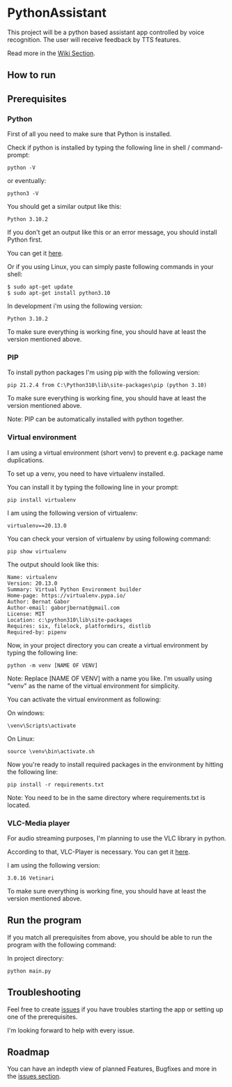 # PythonAssistant
This project will be a python based assistant app controlled by voice recognition.
The user will receive feedback by TTS features.

Read more in the [Wiki Section](https://github.com/KevFischer/PythonAssistant/wiki).

## How to run

## Prerequisites

### Python

First of all you need to make sure that Python is installed.

Check if python is installed by typing the following line in shell / command-prompt:

    python -V
    
or eventually:

    python3 -V
    
You should get a similar output like this:

    Python 3.10.2
    
If you don't get an output like this or an error message, you should install Python first.

You can get it [here](https://www.python.org/downloads/).

Or if you using Linux, you can simply paste following commands in your shell:

    $ sudo apt-get update
    $ sudo apt-get install python3.10

In development i'm using the following version:

    Python 3.10.2
  
To make sure everything is working fine, you should have at least the version mentioned above.

### PIP

To install python packages I'm using pip with the following version:

    pip 21.2.4 from C:\Python310\lib\site-packages\pip (python 3.10)
    
To make sure everything is working fine, you should have at least the version mentioned above.

Note: PIP can be automatically installed with python together.

### Virtual environment

I am using a virtual environment (short venv) to prevent e.g. package name duplications.

To set up a venv, you need to have virtualenv installed.

You can install it by typing the following line in your prompt:

    pip install virtualenv
    
I am using the following version of virtualenv:

    virtualenv==20.13.0
    
You can check your version of virtualenv by using following command:

    pip show virtualenv

The output should look like this:

    Name: virtualenv
    Version: 20.13.0
    Summary: Virtual Python Environment builder
    Home-page: https://virtualenv.pypa.io/
    Author: Bernat Gabor
    Author-email: gaborjbernat@gmail.com
    License: MIT
    Location: c:\python310\lib\site-packages
    Requires: six, filelock, platformdirs, distlib
    Required-by: pipenv

Now, in your project directory you can create a virtual environment by typing the following line:

    python -m venv [NAME OF VENV]
    
Note: Replace [NAME OF VENV] with a name you like. I'm usually using "venv" as the name of the virtual environment for simplicity.

You can activate the virtual environment as following:

On windows:

    \venv\Scripts\activate
    
On Linux:

    source \venv\bin\activate.sh
    
Now you're ready to install required packages in the environment by hitting the following line:

    pip install -r requirements.txt
    
Note: You need to be in the same directory where requirements.txt is located.

### VLC-Media player

For audio streaming purposes, I'm planning to use the VLC library in python.

According to that, VLC-Player is necessary.
You can get it [here](https://www.videolan.org/vlc).

I am using the following version:

    3.0.16 Vetinari
    
To make sure everything is working fine, you should have at least the version mentioned above.

## Run the program

If you match all prerequisites from above, you should be able to run the program with the following command:

In project directory:

    python main.py
    
## Troubleshooting

Feel free to create [issues](https://github.com/KevFischer/PythonAssistant/issues) if you have troubles starting the app or setting up one of the prerequisites.

I'm looking forward to help with every issue.

## Roadmap

You can have an indepth view of planned Features, Bugfixes and more in the [issues section](https://github.com/KevFischer/PythonAssistant/issues).
